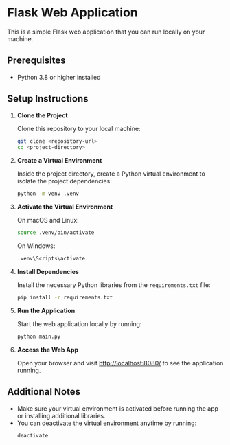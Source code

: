 
# Flask Web Application

This is a simple Flask web application that you can run locally on your machine.

## Prerequisites

- Python 3.8 or higher installed

## Setup Instructions

1. **Clone the Project**

   Clone this repository to your local machine:
   ```bash
   git clone <repository-url>
   cd <project-directory>
   ```

2. **Create a Virtual Environment**

   Inside the project directory, create a Python virtual environment to isolate the project dependencies:
   ```bash
   python -m venv .venv
   ```

3. **Activate the Virtual Environment**

   On macOS and Linux:
   ```bash
   source .venv/bin/activate
   ```

   On Windows:
   ```bash
   .venv\Scripts\activate
   ```

4. **Install Dependencies**

   Install the necessary Python libraries from the `requirements.txt` file:
   ```bash
   pip install -r requirements.txt
   ```

5. **Run the Application**

   Start the web application locally by running:
   ```bash
   python main.py
   ```

6. **Access the Web App**

   Open your browser and visit [http://localhost:8080/](http://localhost:8080/) to see the application running.

## Additional Notes

- Make sure your virtual environment is activated before running the app or installing additional libraries.
- You can deactivate the virtual environment anytime by running:
   ```bash
   deactivate
   ```

